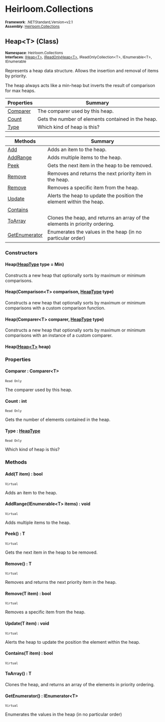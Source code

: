 # Heirloom.Collections

<small>**Framework**: .NETStandard,Version=v2.1</small>  
<small>**Assembly**: [Heirloom.Collections](../Heirloom.Collections/Heirloom.Collections.md)</small>  

## Heap\<T> (Class)
<small>**Namespace**: Heirloom.Collections</sub></small>  
<small>**Interfaces**: [IHeap\<T>](Heirloom.Collections.IHeap[T].md), [IReadOnlyHeap\<T>](Heirloom.Collections.IReadOnlyHeap[T].md), IReadOnlyCollection\<T>, IEnumerable\<T>, IEnumerable</small>  

Represents a heap data structure. Allows the insertion and removal of items by priority.

The heap always acts like a min-heap but inverts the result of comparison for max heaps.

| Properties            | Summary                                            |
|-----------------------|----------------------------------------------------|
| [Comparer](#COMP4526) | The comparer used by this heap.                    |
| [Count](#COUN73CA)    | Gets the number of elements contained in the heap. |
| [Type](#TYPE2333)     | Which kind of heap is this?                        |

| Methods                    | Summary                                                                     |
|----------------------------|-----------------------------------------------------------------------------|
| [Add](#ADDBCD0)            | Adds an item to the heap.                                                   |
| [AddRange](#ADDR1537)      | Adds multiple items to the heap.                                            |
| [Peek](#PEEK5273)          | Gets the next item in the heap to be removed.                               |
| [Remove](#REMOF107)        | Removes and returns the next priority item in the heap.                     |
| [Remove](#REMOF107)        | Removes a specific item from the heap.                                      |
| [Update](#UPDAD177)        | Alerts the heap to update the position the element within the heap.         |
| [Contains](#CONTD0AE)      |                                                                             |
| [ToArray](#TOARF17D)       | Clones the heap, and returns an array of the elements in priority ordering. |
| [GetEnumerator](#GETEF1F9) | Enumerates the values in the heap (in no particular order)                  |

### Constructors

#### Heap([HeapType](Heirloom.Collections.HeapType.md) type = Min)

Constructs a new heap that optionally sorts by maximum or minimum comparisons.

#### Heap(Comparison\<T> comparison, [HeapType](Heirloom.Collections.HeapType.md) type)

Constructs a new heap that optionally sorts by maximum or minimum comparisons with a custom comparison function.

#### Heap(Comparer\<T> comparer, [HeapType](Heirloom.Collections.HeapType.md) type)

Constructs a new heap that optionally sorts by maximum or minimum comparisons with an instance of a custom comparer.

#### Heap([Heap\<T>](Heirloom.Collections.Heap[T].md) heap)

### Properties

#### <a name="COMP4526"></a> Comparer : Comparer\<T>

<small>`Read Only`</small>

The comparer used by this heap.

#### <a name="COUN73CA"></a> Count : int

<small>`Read Only`</small>

Gets the number of elements contained in the heap.

#### <a name="TYPE2333"></a> Type : [HeapType](Heirloom.Collections.HeapType.md)

<small>`Read Only`</small>

Which kind of heap is this?

### Methods

#### <a name="ADD(9453"></a> Add(T item) : bool
<small>`Virtual`</small>

Adds an item to the heap.


#### <a name="ADDR964B"></a> AddRange(IEnumerable\<T> items) : void
<small>`Virtual`</small>

Adds multiple items to the heap.


#### <a name="PEEK599B"></a> Peek() : T
<small>`Virtual`</small>

Gets the next item in the heap to be removed.

#### <a name="REMOF63F"></a> Remove() : T
<small>`Virtual`</small>

Removes and returns the next priority item in the heap.

#### <a name="REMO291D"></a> Remove(T item) : bool
<small>`Virtual`</small>

Removes a specific item from the heap.


#### <a name="UPDA9BB0"></a> Update(T item) : void
<small>`Virtual`</small>

Alerts the heap to update the position the element within the heap.


#### <a name="CONT50B6"></a> Contains(T item) : bool
<small>`Virtual`</small>


#### <a name="TOAR1C8F"></a> ToArray() : T

Clones the heap, and returns an array of the elements in priority ordering.

#### <a name="GETEDDD1"></a> GetEnumerator() : IEnumerator\<T>
<small>`Virtual`</small>

Enumerates the values in the heap (in no particular order)

